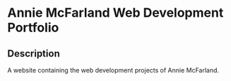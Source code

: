 # Annie McFarland Web Development Portfolio

## Description

A website containing the web development projects of Annie McFarland.